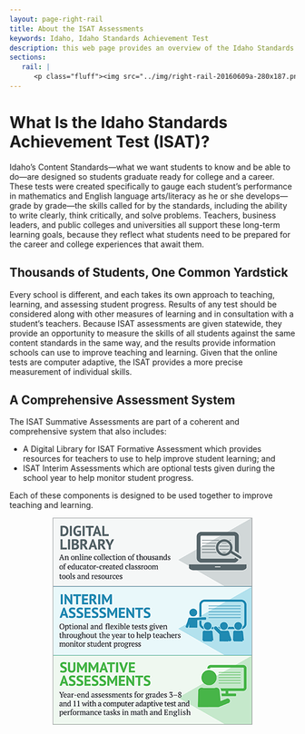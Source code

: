 ```yaml
---
layout: page-right-rail
title: About the ISAT Assessments
keywords: Idaho, Idaho Standards Achievement Test
description: this web page provides an overview of the Idaho Standards Achievement Test (ISAT) comprehensive system of assessments.
sections:
   rail: |
      <p class="fluff"><img src="../img/right-rail-20160609a-280x187.png" /></p>
---
```


# What Is the Idaho Standards Achievement Test (ISAT)?

Idaho’s Content Standards—what we want students to know and be able to do—are designed so students graduate ready for college and a career. These tests were created specifically to gauge each student’s performance in mathematics and English language arts/literacy as he or she develops—grade by grade—the skills called for by the standards, including the ability to write clearly, think critically, and solve problems. Teachers, business leaders, and public colleges and universities all support these long-term learning goals, because they reflect what students need to be prepared for the career and college experiences that await them.


## Thousands of Students, One Common Yardstick

Every school is different, and each takes its own approach to teaching, learning, and assessing student progress. Results of any test should be considered along with other measures of learning and in consultation with a student’s teachers. Because ISAT assessments are given statewide, they provide an opportunity to measure the skills of all students against the same content standards in the same way, and the results provide information schools can use to improve teaching and learning. Given that the online tests are computer adaptive, the ISAT provides a more precise measurement of individual skills.

## A Comprehensive Assessment System

The ISAT Summative Assessments are part of a coherent and comprehensive system that also includes:

* A Digital Library for ISAT Formative Assessment which provides resources for teachers to use to help improve student learning; and
* ISAT Interim Assessments which are optional tests given during the school year to help monitor student progress.

Each of these components is designed to be used together to improve teaching and learning.
<p class="system" style="text-align:center;"><img style="border:1px solid #a1a3a5;" src="../img/System_components.png" /></p>
